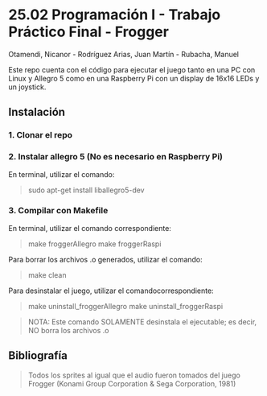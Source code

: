 # 25.02 Programación I - Trabajo Práctico Final - Frogger
Otamendi, Nicanor - Rodríguez Arias, Juan Martín - Rubacha, Manuel

Este repo cuenta con el código para ejecutar el juego tanto en una PC con Linux y Allegro 5 como en una Raspberry Pi con un display de 16x16 LEDs y un joystick.

## Instalación

### 1. Clonar el repo

### 2. Instalar allegro 5 (No es necesario en Raspberry Pi)
En terminal, utilizar el comando:
> sudo apt-get install liballegro5-dev 

### 3. Compilar con Makefile
En terminal, utilizar el comando correspondiente:
> make froggerAllegro
> make froggerRaspi
    
Para borrar los archivos .o generados, utilizar el comando:
> make clean 

Para desinstalar el juego,  utilizar el comandocorrespondiente:
> make uninstall_froggerAllegro
> make uninstall_froggerRaspi

> NOTA: Este comando SOLAMENTE desinstala el ejecutable; es decir, NO borra los archivos .o

## Bibliografía
> Todos los sprites al igual que el audio fueron tomados del juego Frogger (Konami Group Corporation & Sega Corporation, 1981)

